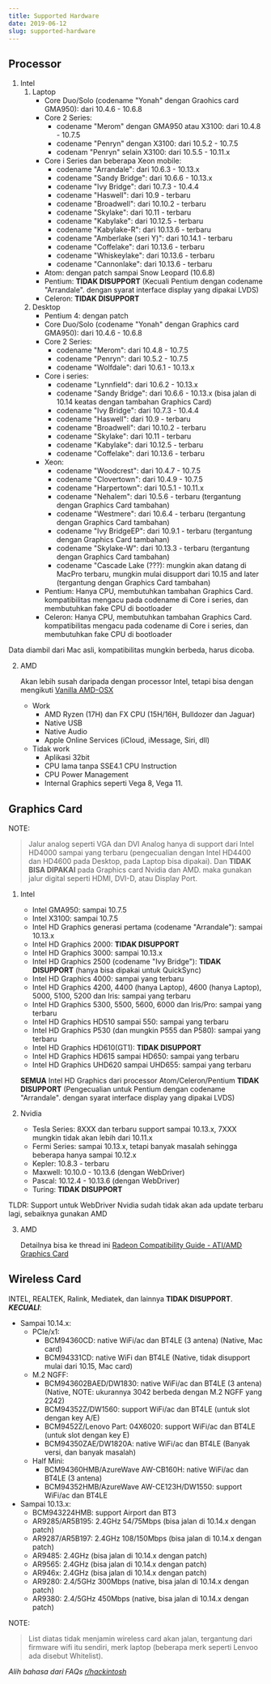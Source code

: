 ```yaml
---
title: Supported Hardware
date: 2019-06-12
slug: supported-hardware
---
```


## Processor
1. Intel
   1. Laptop
      - Core Duo/Solo (codename "Yonah" dengan Graohics card GMA950): dari 10.4.6 - 10.6.8
      - Core 2 Series:
        - codename "Merom" dengan GMA950 atau X3100: dari 10.4.8 - 10.7.5
        - codename "Penryn" dengan X3100: dari 10.5.2 - 10.7.5
        - codenam "Penryn" selain X3100: dari 10.5.5 - 10.11.x
      - Core i Series dan beberapa Xeon mobile:
        - codename "Arrandale": dari 10.6.3 - 10.13.x
        - codename "Sandy Bridge": dari 10.6.6 - 10.13.x
        - codename "Ivy Bridge": dari 10.7.3 - 10.4.4
        - codename "Haswell": dari 10.9 - terbaru
        - codename "Broadwell": dari 10.10.2 - terbaru
        - codename "Skylake": dari 10.11 - terbaru
        - codename "Kabylake": dari 10.12.5 - terbaru
        - codename "Kabylake-R": dari 10.13.6 - terbaru
        - codename "Amberlake (seri Y)": dari 10.14.1 - terbaru
        - codename "Coffelake": dari 10.13.6 - terbaru
        - codename "Whiskeylake": dari 10.13.6 - terbaru
        - codename "Cannonlake": dari 10.13.6 - terbaru
      - Atom: dengan patch sampai Snow Leopard (10.6.8)
      - Pentium: **TIDAK DISUPPORT** (Kecuali Pentium dengan codename "Arrandale". dengan syarat interface display yang dipakai LVDS)
      - Celeron: **TIDAK DISUPPORT**
   2. Desktop
      - Pentium 4: dengan patch
      - Core Duo/Solo (codename "Yonah" dengan Graphics card GMA950): dari 10.4.6 - 10.6.8
      - Core 2 Series:
        - codename "Merom": dari 10.4.8 - 10.7.5
        - codename "Penryn": dari 10.5.2 - 10.7.5
        - codename "Wolfdale": dari 10.6.1 - 10.13.x
      - Core i series:
        - codename "Lynnfield": dari 10.6.2 - 10.13.x
        - codename "Sandy Bridge": dari 10.6.6 - 10.13.x (bisa jalan di 10.14 keatas dengan tambahan Graphics Card)
        - codename "Ivy Bridge": dari 10.7.3 - 10.4.4
        - codename "Haswell": dari 10.9 - terbaru
        - codename "Broadwell": dari 10.10.2 - terbaru
        - codename "Skylake": dari 10.11 - terbaru
        - codename "Kabylake": dari 10.12.5 - terbaru
        - codename "Coffelake": dari 10.13.6 - terbaru
      - Xeon:
        - codename "Woodcrest": dari 10.4.7 - 10.7.5
        - codename "Clovertown": dari 10.4.9 - 10.7.5
        - codename "Harpertown": dari 10.5.1 - 10.11.x
        - codename "Nehalem": dari 10.5.6 - terbaru (tergantung dengan Graphics Card tambahan)
        - codename "Westmere": dari 10.6.4 - terbaru (tergantung dengan Graphics Card tambahan)
        - codename "Ivy BridgeEP": dari 10.9.1 - terbaru (tergantung dengan Graphics Card tambahan)
        - codename "Skylake-W": dari 10.13.3 - terbaru (tergantung dengan Graphics Card tambahan)
        - codename "Cascade Lake (???): mungkin akan datang di MacPro terbaru, mungkin mulai disupport dari 10.15 and later (tergantung dengan Graphics Card tambahan)
      - Pentium: Hanya CPU, membutuhkan tambahan Graphics Card. kompatibilitas mengacu pada codename di Core i series, dan membutuhkan fake CPU di bootloader
      - Celeron: Hanya CPU, membutuhkan tambahan Graphics Card. kompatibilitas mengacu pada codename di Core i series, dan membutuhkan fake CPU di bootloader
  
  Data diambil dari Mac asli, kompatibilitas mungkin berbeda, harus dicoba.

2. AMD

   Akan lebih susah daripada dengan processor Intel, tetapi bisa dengan mengikuti [Vanilla AMD-OSX](https://vanilla.amd-osx.com)
   - Work
     - AMD Ryzen (17H) dan FX CPU (15H/16H, Bulldozer dan Jaguar)
     - Native USB
     - Native Audio
     - Apple Online Services (iCloud, iMessage, Siri, dll)
   - Tidak work
     - Aplikasi 32bit
     - CPU lama tanpa SSE4.1 CPU Instruction
     - CPU Power Management
     - Internal Graphics seperti Vega 8, Vega 11.


## Graphics Card

NOTE:
> Jalur analog seperti VGA dan DVI Analog hanya di support dari Intel HD4000 sampai yang terbaru (pengecualian dengan Intel HD4400 dan HD4600 pada Desktop, pada Laptop bisa dipakai). Dan **TIDAK BISA DIPAKAI** pada Graphics card Nvidia dan AMD. maka gunakan jalur digital seperti HDMI, DVI-D, atau Display Port.

1. Intel
   - Intel GMA950: sampai 10.7.5
   - Intel X3100: sampai 10.7.5
   - Intel HD Graphics generasi pertama (codename "Arrandale"): sampai 10.13.x
   - Intel HD Graphics 2000: **TIDAK DISUPPORT**
   - Intel HD Graphics 3000: sampai 10.13.x
   - Intel HD Graphics 2500 (codename "Ivy Bridge"): **TIDAK DISUPPORT** (hanya bisa dipakai untuk QuickSync)
   - Intel HD Graphics 4000: sampai yang terbaru
   - Intel HD Graphics 4200, 4400 (hanya Laptop), 4600 (hanya Laptop), 5000, 5100, 5200 dan Iris: sampai yang terbaru
   - Intel HD Graphics 5300, 5500, 5600, 6000 dan Iris/Pro: sampai yang terbaru
   - Intel HD Graphics HD510 sampai 550: sampai yang terbaru
   - Intel HD Graphics P530 (dan mungkin P555 dan P580): sampai yang terbaru
   - Intel HD Graphics HD610(GT1): **TIDAK DISUPPORT**
   - Intel HD Graphics HD615 sampai HD650: sampai yang terbaru
   - Intel HD Graphics UHD620 sampai UHD655: sampai yang terbaru
   
   **SEMUA** Intel HD Graphics dari processor Atom/Celeron/Pentium **TIDAK DISUPPORT** (Pengecualian untuk Pentium dengan codename "Arrandale". dengan syarat interface display yang dipakai LVDS)

2. Nvidia
   - Tesla Series: 8XXX dan terbaru support sampai 10.13.x, 7XXX mungkin tidak akan lebih dari 10.11.x
   - Fermi Series: sampai 10.13.x, tetapi banyak masalah sehingga beberapa hanya sampai 10.12.x
   - Kepler: 10.8.3 - terbaru
   - Maxwell: 10.10.0 - 10.13.6 (dengan WebDriver)
   - Pascal: 10.12.4 - 10.13.6 (dengan WebDriver)
   - Turing: **TIDAK DISUPPORT**

  TLDR: Support untuk WebDriver Nvidia sudah tidak akan ada update terbaru lagi, sebaiknya gunakan AMD

3. AMD

    Detailnya bisa ke thread ini [Radeon Compatibility Guide - ATI/AMD Graphics Card](https://www.tonymacx86.com/threads/radeon-compatibility-guide-ati-amd-graphics-cards.171291/)
    <!-- TODO: alih bahasa dan sesuaikan dengan format diatas dan tambah beberapa card yang belum di cover diatas -->


## Wireless Card

INTEL, REALTEK, Ralink, Mediatek, dan lainnya **TIDAK DISUPPORT**. ***KECUALI***:
- Sampai 10.14.x:
  - PCIe/x1: 
    - BCM94360CD: native WiFi/ac dan BT4LE (3 antena) (Native, Mac card)
    - BCM94331CD: native WiFi dan BT4LE (Native, tidak disupport mulai dari 10.15, Mac card)
  - M.2 NGFF:
    - BCM943602BAED/DW1830: native WiFi/ac dan BT4LE (3 antena) (Native, NOTE: ukurannya 3042 berbeda dengan M.2 NGFF yang 2242)
    - BCM94352Z/DW1560: support WiFi/ac dan BT4LE (untuk slot dengan key A/E)
    - BCM9452Z/Lenovo Part: 04X6020: support WiFi/ac dan BT4LE (untuk slot dengan key E)
    - BCM94350ZAE/DW1820A: native WiFi/ac dan BT4LE (Banyak versi, dan banyak masalah)
  - Half Mini: 
    - BCM94360HMB/AzureWave AW-CB160H: native WiFi/ac dan BT4LE (3 antena)
    - BCM94352HMB/AzureWave AW-CE123H/DW1550: support WiFi/ac dan BT4LE
- Sampai 10.13.x:
  - BCM943224HMB: support Airport dan BT3
  - AR9285/AR5B195: 2.4GHz 54/75Mbps (bisa jalan di 10.14.x dengan patch)
  - AR9287/AR5B197: 2.4GHz 108/150Mbps (bisa jalan di 10.14.x dengan patch)
  - AR9485: 2.4GHz (bisa jalan di 10.14.x dengan patch)
  - AR9565: 2.4GHz (bisa jalan di 10.14.x dengan patch)
  - AR946x: 2.4GHz (bisa jalan di 10.14.x dengan patch)
  - AR9280: 2.4/5GHz 300Mbps (native, bisa jalan di 10.14.x dengan patch)
  - AR9380: 2.4/5GHz 450Mbps (native, bisa jalan di 10.14.x dengan patch)

NOTE:
> List diatas tidak menjamin wireless card akan jalan, tergantung dari firmware wifi itu sendiri, merk laptop (beberapa merk seperti Lenvoo ada disebut Whitelist).

*Alih bahasa dari FAQs [r/hackintosh](https://www.reddit.com/r/hackintosh/wiki/faq)*